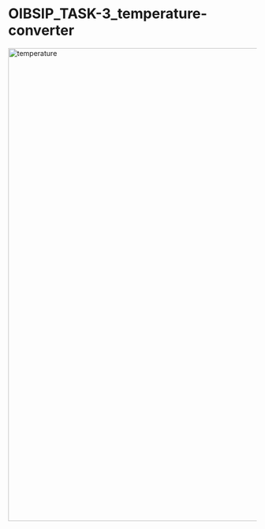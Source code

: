 # OIBSIP_TASK-3_temperature-converter

<img width="960" alt="temperature" src="https://user-images.githubusercontent.com/92743622/202893135-6421ef33-7600-4a8f-a798-1aff01b6d8f2.png">
